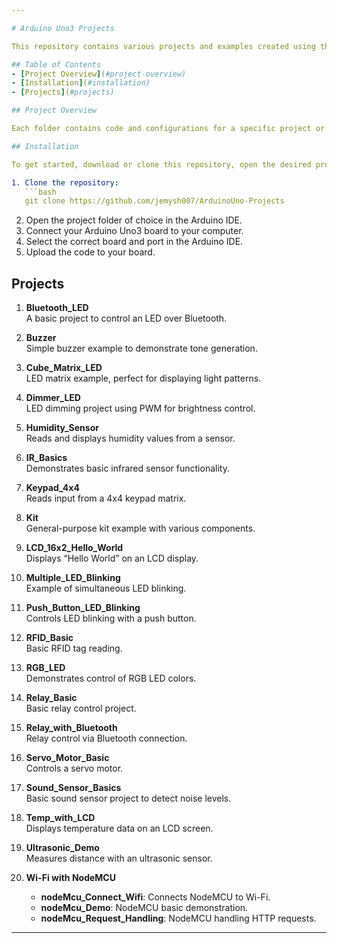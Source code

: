 ```yaml
---

# Arduino Uno3 Projects

This repository contains various projects and examples created using the Arduino Uno3 microcontroller. Each project demonstrates different hardware interactions, sensors, and basic functionalities using components such as LEDs, sensors, and modules.

## Table of Contents
- [Project Overview](#project-overview)
- [Installation](#installation)
- [Projects](#projects)

## Project Overview

Each folder contains code and configurations for a specific project or sample code. These projects cover a range of functionality, from LED blinking to Wi-Fi communication with NodeMCU. Projects are organized by functionality and include comments for easy understanding.

## Installation

To get started, download or clone this repository, open the desired project in the Arduino IDE, and upload it to your Arduino Uno3 board.

1. Clone the repository:
   ```bash
   git clone https://github.com/jemysh007/ArduinoUno-Projects
   ```
2. Open the project folder of choice in the Arduino IDE.
3. Connect your Arduino Uno3 board to your computer.
4. Select the correct board and port in the Arduino IDE.
5. Upload the code to your board.

## Projects

1. **Bluetooth_LED**  
   A basic project to control an LED over Bluetooth.

2. **Buzzer**  
   Simple buzzer example to demonstrate tone generation.

3. **Cube_Matrix_LED**  
   LED matrix example, perfect for displaying light patterns.

4. **Dimmer_LED**  
   LED dimming project using PWM for brightness control.

5. **Humidity_Sensor**  
   Reads and displays humidity values from a sensor.

6. **IR_Basics**  
   Demonstrates basic infrared sensor functionality.

7. **Keypad_4x4**  
   Reads input from a 4x4 keypad matrix.

8. **Kit**  
   General-purpose kit example with various components.

9. **LCD_16x2_Hello_World**  
   Displays “Hello World” on an LCD display.

10. **Multiple_LED_Blinking**  
    Example of simultaneous LED blinking.

11. **Push_Button_LED_Blinking**  
    Controls LED blinking with a push button.

12. **RFID_Basic**  
    Basic RFID tag reading.

13. **RGB_LED**  
    Demonstrates control of RGB LED colors.

14. **Relay_Basic**  
    Basic relay control project.

15. **Relay_with_Bluetooth**  
    Relay control via Bluetooth connection.

16. **Servo_Motor_Basic**  
    Controls a servo motor.

17. **Sound_Sensor_Basics**  
    Basic sound sensor project to detect noise levels.

18. **Temp_with_LCD**  
    Displays temperature data on an LCD screen.

19. **Ultrasonic_Demo**  
    Measures distance with an ultrasonic sensor.

20. **Wi-Fi with NodeMCU**  
    - **nodeMcu_Connect_Wifi**: Connects NodeMCU to Wi-Fi.
    - **nodeMcu_Demo**: NodeMCU basic demonstration.
    - **nodeMcu_Request_Handling**: NodeMCU handling HTTP requests.

---
```

